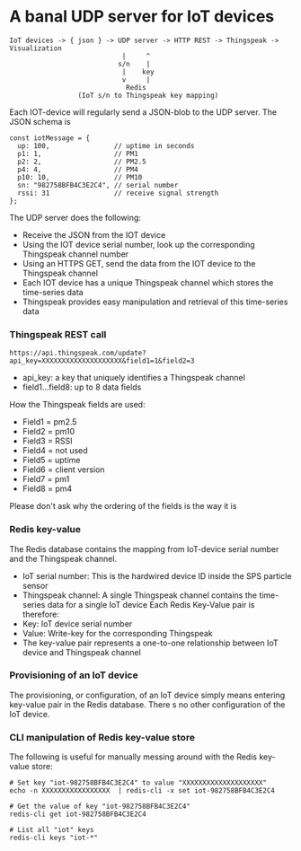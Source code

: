# A banal UDP server for IoT devices

````
IoT devices -> { json } -> UDP server -> HTTP REST -> Thingspeak -> Visualization
                            |     ^
                           s/n    |
                            |    key
                            v     |
                             Redis 
                 (IoT s/n to Thingspeak key mapping)
````

Each IOT-device will regularly send a JSON-blob to the UDP server. The JSON schema is

````
const iotMessage = {
  up: 100,                // uptime in seconds
  p1: 1,                  // PM1
  p2: 2,                  // PM2.5
  p4: 4,                  // PM4
  p10: 10,                // PM10
  sn: "982758BFB4C3E2C4", // serial number
  rssi: 31                // receive signal strength
};
````
The UDP server does the following:

- Receive the JSON from the IOT device
- Using the IOT device serial number, look up the corresponding Thingspeak channel number
- Using an HTTPS GET, send the data from the IOT device to the Thingspeak channel
- Each IOT device has a unique Thingspeak channel which stores the time-series data 
- Thingspeak provides easy manipulation and retrieval of this time-series data

### Thingspeak REST call

````
https://api.thingspeak.com/update?api_key=XXXXXXXXXXXXXXXXXXXX&field1=1&field2=3

````
- api_key: a key that uniquely identifies a Thingspeak channel
- field1...field8: up to 8 data fields 

How the Thingspeak fields are used:

- Field1 = pm2.5
- Field2 = pm10
- Field3 = RSSI
- Field4 = not used
- Field5 = uptime
- Field6 = client version
- Field7 = pm1
- Field8 = pm4

Please don't ask why the ordering of the fields is the way it is

### Redis key-value 
The Redis database contains the mapping from IoT-device serial number and the Thingspeak channel. 
- IoT serial number: This is the hardwired device ID inside the SPS particle sensor
- Thingspeak channel: A single Thingspeak channel contains the time-series data for a single IoT device
Each Redis Key-Value pair is therefore:
- Key: IoT device serial number
- Value: Write-key for the corresponding Thingspeak
- The key-value pair represents a one-to-one relationship between IoT device and Thingspeak channel

### Provisioning of an IoT device
The provisioning, or configuration, of an IoT device simply means entering key-value pair in the Redis database. There s no other configuration of the IoT device.

### CLI manipulation of Redis key-value store
The following is useful for manually messing around with the Redis key-value store:

````
# Set key "iot-982758BFB4C3E2C4" to value "XXXXXXXXXXXXXXXXXXXX"
echo -n XXXXXXXXXXXXXXXXX  | redis-cli -x set iot-982758BFB4C3E2C4

# Get the value of key "iot-982758BFB4C3E2C4"
redis-cli get iot-982758BFB4C3E2C4

# List all "iot" keys 
redis-cli keys "iot-*"
````
